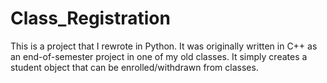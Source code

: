 # Class_Registration

This is a project that I rewrote in Python. It was originally written in C++ as an end-of-semester project in one of my old classes. It simply creates a student object that can be enrolled/withdrawn from classes.
